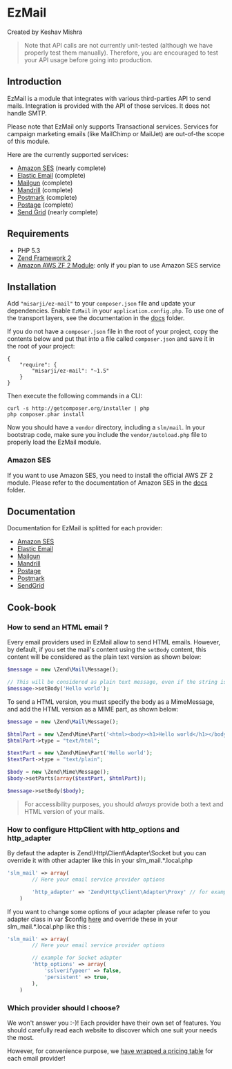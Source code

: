 EzMail
=======

Created by Keshav Mishra

> Note that API calls are not currently unit-tested (although we have properly test them manually). Therefore, you
are encouraged to test your API usage before going into production.

Introduction
------------

EzMail is a module that integrates with various third-parties API to send mails. Integration is provided with the
API of those services. It does not handle SMTP.

Please note that EzMail only supports Transactional services. Services for campaign marketing emails (like MailChimp
or MailJet) are out-of-the scope of this module.

Here are the currently supported services:

* [Amazon SES](http://aws.amazon.com/ses) (nearly complete)
* [Elastic Email](http://elasticemail.com) (complete)
* [Mailgun](http://www.mailgun.com) (complete)
* [Mandrill](http://mandrill.com) (complete)
* [Postmark](https://postmarkapp.com) (complete)
* [Postage](http://postageapp.com) (complete)
* [Send Grid](http://sendgrid.com) (nearly complete)

Requirements
------------

* PHP 5.3
* [Zend Framework 2](https://github.com/zendframework/zf2)
* [Amazon AWS ZF 2 Module](https://github.com/aws/aws-sdk-php-zf2): only if you plan to use Amazon SES service

Installation
------------

Add `"misarji/ez-mail"` to your `composer.json` file and update your dependencies. Enable `EzMail` in your
`application.config.php`. To use one of the transport layers, see the documentation in the [docs](https://github.com/misarji/EzMail/tree/master/docs) folder.

If you do not have a `composer.json` file in the root of your project, copy the contents below and put that into a
file called `composer.json` and save it in the root of your project:

```
{
    "require": {
        "misarji/ez-mail": "~1.5"
    }
}
```

Then execute the following commands in a CLI:

```
curl -s http://getcomposer.org/installer | php
php composer.phar install
```

Now you should have a `vendor` directory, including a `slm/mail`. In your bootstrap code, make sure
you include the `vendor/autoload.php` file to properly load the EzMail module.

### Amazon SES

If you want to use Amazon SES, you need to install the official AWS ZF 2 module. Please refer to the documentation
of Amazon SES in the [docs](https://github.com/misarji/EzMail/tree/master/docs) folder.

Documentation
-------------

Documentation for EzMail is splitted for each provider:

* [Amazon SES](/docs/Ses.md)
* [Elastic Email](/docs/ElasticEmail.md)
* [Mailgun](/docs/Mailgun.md)
* [Mandrill](/docs/Mandrill.md)
* [Postage](/docs/Postage.md)
* [Postmark](/docs/Postmark.md)
* [SendGrid](/docs/SendGrid.md)

Cook-book
---------

### How to send an HTML email ?

Every email providers used in EzMail allow to send HTML emails. However, by default, if you set the mail's content
using the `setBody` content, this content will be considered as the plain text version as shown below:

```php
$message = new \Zend\Mail\Message();

// This will be considered as plain text message, even if the string is valid HTML code
$message->setBody('Hello world');
```

To send a HTML version, you must specify the body as a MimeMessage, and add the HTML version as a MIME part, as
shown below:

```php
$message = new \Zend\Mail\Message();

$htmlPart = new \Zend\Mime\Part('<html><body><h1>Hello world</h1></body></html>');
$htmlPart->type = "text/html";

$textPart = new \Zend\Mime\Part('Hello world');
$textPart->type = "text/plain";

$body = new \Zend\Mime\Message();
$body->setParts(array($textPart, $htmlPart));

$message->setBody($body);
```

> For accessibility purposes, you should *always* provide both a text and HTML version of your mails.

### How to configure HttpClient with http_options and http_adapter

By defaut the adapter is Zend\Http\Client\Adapter\Socket but you can override it with other adapter like this in your slm_mail.*.local.php

```php
'slm_mail' => array(
        // Here your email service provider options

        'http_adapter' => 'Zend\Http\Client\Adapter\Proxy' // for example
    )
```

If you want to change some options of your adapter please refer to you adapter class in var $config [here](https://github.com/zendframework/zf2/tree/master/library/Zend/Http/Client/Adapter) and override these in your slm_mail.*.local.php like this :

```php
'slm_mail' => array(
        // Here your email service provider options

        // example for Socket adapter
        'http_options' => array(
            'sslverifypeer' => false,
            'persistent' => true,
        ),
    )
```

### Which provider should I choose?

We won't answer you :-)! Each provider have their own set of features. You should carefully read each website
to discover which one suit your needs the most.

However, for convenience purpose, we [have wrapped a pricing table](/docs/Pricing.md) for each email provider!
